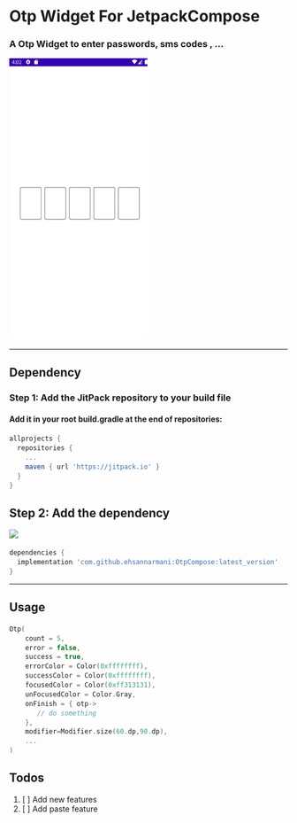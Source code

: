 # Otp Widget For JetpackCompose
### A Otp Widget to enter passwords, sms codes , ...
<img src="https://github.com/ehsannarmani/OtpCompose/blob/master/media/gif.gif" width="250">
<hr/>

## Dependency

### Step 1: Add the JitPack repository to your build file
#### Add it in your root build.gradle at the end of repositories:
```groovy
allprojects {
  repositories {
    ...
    maven { url 'https://jitpack.io' }
  }
}
```

## Step 2: Add the dependency
[![](https://jitpack.io/v/ehsannarmani/OtpCompose.svg)](https://jitpack.io/#ehsannarmani/OtpCompose)
```groovy
dependencies {
  implementation 'com.github.ehsannarmani:OtpCompose:latest_version'
}
```

<hr/>

## Usage

```kotlin
Otp(
    count = 5,
    error = false,
    success = true,
    errorColor = Color(0xffffffff),
    successColor = Color(0xffffffff),
    focusedColor = Color(0xff313131),
    unFocusedColor = Color.Gray,
    onFinish = { otp->
       // do something
    },
    modifier=Modifier.size(60.dp,90.dp),
    ...
)  
```

## Todos

1. [ ] Add new features
2. [ ] Add paste feature

